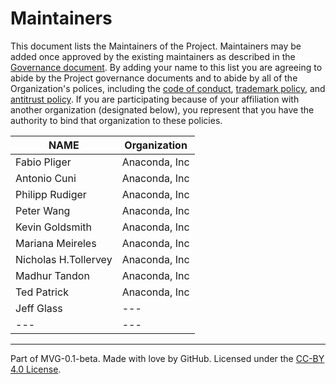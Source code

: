 # Maintainers

This document lists the Maintainers of the Project. Maintainers may be added once approved by the existing maintainers as described in the [Governance document](https://github.com/pyscript/pyscript/blob/main/GOVERNANCE.md). By adding your name to this list you are agreeing to abide by the Project governance documents and to abide by all of the Organization's polices, including the [code of conduct](https://github.com/pyscript/governance/blob/main/CODE-OF-CONDUCT.md), [trademark policy](https://github.com/pyscript/governance/blob/main/TRADEMARKS.md), and [antitrust policy](https://github.com/pyscript/governance/blob/main/TRADEMARKS.md). If you are participating because of your affiliation with another organization (designated below), you represent that you have the authority to bind that organization to these policies.

| **NAME**             | **Organization** |
| -------------------- | ---------------- |
| Fabio Pliger         | Anaconda, Inc    |
| Antonio Cuni         | Anaconda, Inc    |
| Philipp Rudiger      | Anaconda, Inc    |
| Peter Wang           | Anaconda, Inc    |
| Kevin Goldsmith      | Anaconda, Inc    |
| Mariana Meireles     | Anaconda, Inc    |
| Nicholas H.Tollervey | Anaconda, Inc    |
| Madhur Tandon        | Anaconda, Inc    |
| Ted Patrick          | Anaconda, Inc    |
| Jeff Glass           | ---              |
| ---                  | ---              |

______________________________________________________________________

Part of MVG-0.1-beta.
Made with love by GitHub. Licensed under the [CC-BY 4.0 License](https://creativecommons.org/licenses/by-sa/4.0/).

